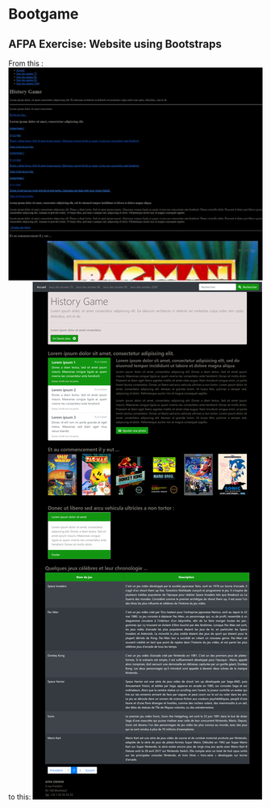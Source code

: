 # Bootgame
## AFPA Exercise: Website using Bootstraps 
From this : ![Plein HTML](https://github.com/carolinaqvargas/bootgame/blob/main/Screenshot%202023-03-07%20155036.jpg) to this: ![Bootstrap interface](https://github.com/carolinaqvargas/bootgame/blob/main/HistoireJeuxVideos.png)
